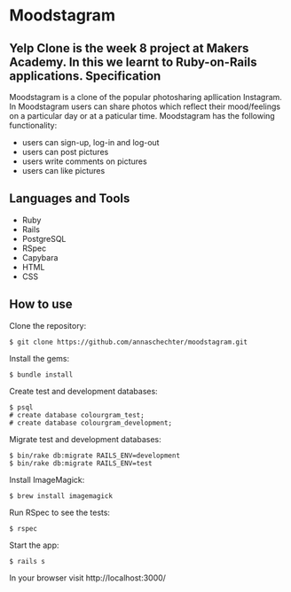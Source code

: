 Moodstagram
===========
Yelp Clone is the week 8 project at Makers Academy. In this we learnt to Ruby-on-Rails applications.
Specification
-------------
Moodstagram is a clone of the popular photosharing apllication Instagram. In Moodstagram users can share photos which reflect their mood/feelings on a particular day or at a paticular time. Moodstagram has the following functionality:
* users can sign-up, log-in and log-out
* users can post pictures
* users write comments on pictures
* users can like pictures

Languages and Tools
-------------------
* Ruby
* Rails
* PostgreSQL
* RSpec
* Capybara
* HTML
* CSS

How to use
----------
Clone the repository:
```
$ git clone https://github.com/annaschechter/moodstagram.git
```
Install the gems:
```
$ bundle install
```
Create test and development databases:
```
$ psql
# create database colourgram_test;
# create database colourgram_development;
```
Migrate test and development databases:
```
$ bin/rake db:migrate RAILS_ENV=development
$ bin/rake db:migrate RAILS_ENV=test
```
Install ImageMagick:
```
$ brew install imagemagick
```
Run RSpec to see the tests:
```
$ rspec
```
Start the app:
```
$ rails s
```
In your browser visit http://localhost:3000/

